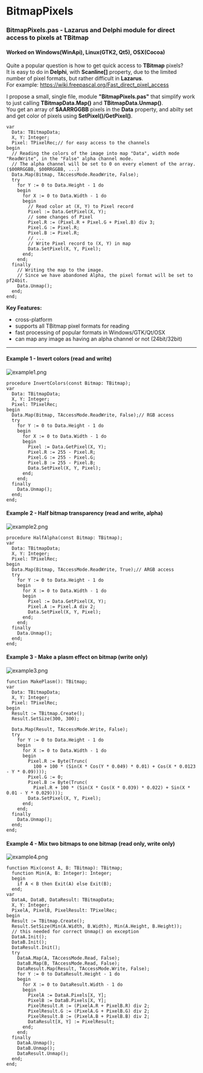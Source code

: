 # BitmapPixels
### BitmapPixels.pas  - Lazarus and Delphi module for direct access to pixels at TBitmap
#### Worked on Windows(WinApi), Linux(GTK2, Qt5), OSX(Cocoa)

Quite a popular question is how to get quick access to **TBitmap** pixels?  
It is easy to do in **Delphi**, with **Scanline[]** property, due to the limited number of pixel formats, but rather difficult in **Lazarus**.   
For example: https://wiki.freepascal.org/Fast_direct_pixel_access  

I propose a small, single file, module **"BitmapPixels.pas"** that simplify work to just calling **TBitmapData.Map()** and **TBitmapData.Unmap()**.  
You get an array of **$AARRGGBB** pixels in the **Data** property, and abilty set and get color of pixels using **SetPixel()/GetPixel()**.  

```delphi
var
  Data: TBitmapData;
  X, Y: Integer;
  Pixel: TPixelRec;// for easy access to the channels 
begin
  // Reading the colors of the image into map "Data", width mode "ReadWrite", in the "False" alpha channel mode.
  // The alpha channel will be set to 0 on every element of the array. ($00RRGGBB, $00RRGGBB, ...) 
  Data.Map(Bitmap, TAccessMode.ReadWrite, False);
  try
    for Y := 0 to Data.Height - 1 do
    begin
      for X := 0 to Data.Width - 1 do
      begin
        // Read color at (X, Y) to Pixel record
        Pixel := Data.GetPixel(X, Y);
        // some changes of Pixel
        Pixel.R := (Pixel.R + Pixel.G + Pixel.B) div 3;
        Pixel.G := Pixel.R;
        Pixel.B := Pixel.R;
        // ...
        // Write Pixel record to (X, Y) in map
        Data.SetPixel(X, Y, Pixel);
      end;
    end;
  finally
    // Writing the map to the image.
    // Since we have abandoned Alpha, the pixel format will be set to pf24bit.
    Data.Unmap();
  end;
end;
```

**Key Features:**
- cross-platform 
- supports all TBitmap pixel formats for reading 
- fast processing of popular formats in Windows/GTK/Qt/OSX 
- can map any image as having an alpha channel or not (24bit/32bit)

---
#### Example 1 - Invert colors (read and write)
![example1.png](examples/example1.png)
```delphi
procedure InvertColors(const Bitmap: TBitmap);
var
  Data: TBitmapData;
  X, Y: Integer;
  Pixel: TPixelRec;
begin
  Data.Map(Bitmap, TAccessMode.ReadWrite, False);// RGB access
  try
    for Y := 0 to Data.Height - 1 do
    begin
      for X := 0 to Data.Width - 1 do
      begin
        Pixel := Data.GetPixel(X, Y);
        Pixel.R := 255 - Pixel.R;
        Pixel.G := 255 - Pixel.G;
        Pixel.B := 255 - Pixel.B;
        Data.SetPixel(X, Y, Pixel);
      end;
    end;
  finally
    Data.Unmap();
  end;
end; 
```
#### Example 2 - Half bitmap transparency (read and write, alpha)
![example2.png](examples/example2.png)
```delphi
procedure HalfAlpha(const Bitmap: TBitmap);
var
  Data: TBitmapData;
  X, Y: Integer;
  Pixel: TPixelRec;
begin
  Data.Map(Bitmap, TAccessMode.ReadWrite, True);// ARGB access
  try
    for Y := 0 to Data.Height - 1 do
    begin
      for X := 0 to Data.Width - 1 do
      begin
        Pixel := Data.GetPixel(X, Y);
        Pixel.A := Pixel.A div 2;
        Data.SetPixel(X, Y, Pixel);
      end;
    end;
  finally
    Data.Unmap();
  end;
end; 
```
#### Example 3 - Make a plasm effect on bitmap (write only)
![example3.png](examples/example3.png)
```delphi
function MakePlasm(): TBitmap;
var
  Data: TBitmapData;
  X, Y: Integer;
  Pixel: TPixelRec;
begin
  Result := TBitmap.Create();
  Result.SetSize(300, 300);

  Data.Map(Result, TAccessMode.Write, False);
  try
    for Y := 0 to Data.Height - 1 do
    begin
      for X := 0 to Data.Width - 1 do
      begin
        Pixel.R := Byte(Trunc(
          100 + 100 * (Sin(X * Cos(Y * 0.049) * 0.01) + Cos(X * 0.0123 - Y * 0.09))));
        Pixel.G := 0;
        Pixel.B := Byte(Trunc(
          Pixel.R + 100 * (Sin(X * Cos(X * 0.039) * 0.022) + Sin(X * 0.01 - Y * 0.029))));
        Data.SetPixel(X, Y, Pixel);
      end;
    end;
  finally
    Data.Unmap();
  end;
end;
```
#### Example 4 - Mix two bitmaps to one bitmap (read only, write only)
![example4.png](examples/example4.png)
```delphi
function Mix(const A, B: TBitmap): TBitmap;
  function Min(A, B: Integer): Integer;
  begin
    if A < B then Exit(A) else Exit(B);
  end;
var
  DataA, DataB, DataResult: TBitmapData;
  X, Y: Integer;
  PixelA, PixelB, PixelResult: TPixelRec;
begin
  Result := TBitmap.Create();
  Result.SetSize(Min(A.Width, B.Width), Min(A.Height, B.Height));
  // this needed for correct Unmap() on exception
  DataA.Init();
  DataB.Init();
  DataResult.Init();
  try
    DataA.Map(A, TAccessMode.Read, False);
    DataB.Map(B, TAccessMode.Read, False);
    DataResult.Map(Result, TAccessMode.Write, False);
    for Y := 0 to DataResult.Height - 1 do
    begin
      for X := 0 to DataResult.Width - 1 do
      begin
        PixelA := DataA.Pixels[X, Y];
        PixelB := DataB.Pixels[X, Y];
        PixelResult.R := (PixelA.R + PixelB.R) div 2;
        PixelResult.G := (PixelA.G + PixelB.G) div 2;
        PixelResult.B := (PixelA.B + PixelB.B) div 2;
        DataResult[X, Y] := PixelResult;
      end;
    end;
  finally
    DataA.Unmap();
    DataB.Unmap();
    DataResult.Unmap();
  end;
end;
```
